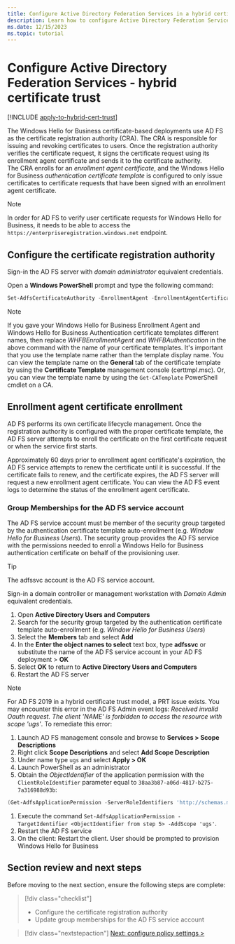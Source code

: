 ```yaml
---
title: Configure Active Directory Federation Services in a hybrid certificate trust model
description: Learn how to configure Active Directory Federation Services (AD FS) to support the Windows Hello for Business hybrid certificate trust model.
ms.date: 12/15/2023
ms.topic: tutorial
---
```


# Configure Active Directory Federation Services - hybrid certificate trust

[!INCLUDE [apply-to-hybrid-cert-trust](includes/apply-to-hybrid-cert-trust.md)]

The Windows Hello for Business certificate-based deployments use AD FS as the certificate registration authority (CRA).
The CRA is responsible for issuing and revoking certificates to users. Once the registration authority verifies the certificate request, it signs the certificate request using its enrollment agent certificate and sends it to the certificate authority.\
The CRA enrolls for an *enrollment agent certificate*, and the Windows Hello for Business *authentication certificate template* is configured to only issue certificates to certificate requests that have been signed with an enrollment agent certificate.

> [!NOTE]
> In order for AD FS to verify user certificate requests for Windows Hello for Business, it needs to be able to access the `https://enterpriseregistration.windows.net` endpoint.

## Configure the certificate registration authority

Sign-in the AD FS server with *domain administrator* equivalent credentials.

Open a **Windows PowerShell** prompt and type the following command:
  
```PowerShell
Set-AdfsCertificateAuthority -EnrollmentAgent -EnrollmentAgentCertificateTemplate WHFBEnrollmentAgent -WindowsHelloCertificateTemplate WHFBAuthentication -WindowsHelloCertificateProxyEnabled $true
```

>[!NOTE]
> If you gave your Windows Hello for Business Enrollment Agent and Windows Hello for Business Authentication certificate templates different names, then replace *WHFBEnrollmentAgent* and *WHFBAuthentication* in the above command with the name of your certificate templates. It's important that you use the template name rather than the template display name.  You can view the template name on the **General** tab of the certificate template by using the **Certificate Template** management console (certtmpl.msc). Or, you can view the template name by using the `Get-CATemplate` PowerShell cmdlet on a CA.

## Enrollment agent certificate enrollment

AD FS performs its own certificate lifecycle management. Once the registration authority is configured with the proper certificate template, the AD FS server attempts to enroll the certificate on the first certificate request or when the service first starts.

Approximately 60 days prior to enrollment agent certificate's expiration, the AD FS service attempts to renew the certificate until it is successful. If the certificate fails to renew, and the certificate expires, the AD FS server will request a new enrollment agent certificate. You can view the AD FS event logs to determine the status of the enrollment agent certificate.

### Group Memberships for the AD FS service account

The AD FS service account must be member of the security group targeted by the authentication certificate template auto-enrollment (e.g. *Window Hello for Business Users*). The security group provides the AD FS service with the permissions needed to enroll a Windows Hello for Business authentication certificate on behalf of the provisioning user.

> [!TIP]
> The adfssvc account is the AD FS service account.

Sign-in a domain controller or management workstation with _Domain Admin_ equivalent credentials.

1. Open **Active Directory Users and Computers**
1. Search for the security group targeted by the authentication certificate template auto-enrollment (e.g. *Window Hello for Business Users*)
1. Select the **Members** tab and select **Add**
1. In the **Enter the object names to select** text box, type **adfssvc** or substitute the name of the AD FS service account in your AD FS deployment > **OK**
1. Select **OK** to return to **Active Directory Users and Computers**
1. Restart the AD FS server

> [!NOTE]
> For AD FS 2019 in a hybrid certificate trust model, a PRT issue exists. You may encounter this error in the AD FS Admin event logs: *Received invalid Oauth request. The client 'NAME' is forbidden to access the resource with scope 'ugs'*. To remediate this error:
>
> 1. Launch AD FS management console and browse to **Services > Scope Descriptions**
> 1. Right click **Scope Descriptions** and select **Add Scope Description**
> 1. Under name type `ugs` and select **Apply > OK**
> 1. Launch PowerShell as an administrator
> 1. Obtain the *ObjectIdentifier* of the application permission with the `ClientRoleIdentifier` parameter equal to `38aa3b87-a06d-4817-b275-7a316988d93b`:
> ```PowerShell
> (Get-AdfsApplicationPermission -ServerRoleIdentifiers 'http://schemas.microsoft.com/ws/2009/12/identityserver/selfscope' | ?{ $_.ClientRoleIdentifier -eq '38aa3b87-a06d-4817-b275-7a316988d93b' }).ObjectIdentifier
> ```
> 1. Execute the command `Set-AdfsApplicationPermission -TargetIdentifier <ObjectIdentifier from step 5> -AddScope 'ugs'`.
> 1. Restart the AD FS service
> 1. On the client: Restart the client. User should be prompted to provision Windows Hello for Business

## Section review and next steps

Before moving to the next section, ensure the following steps are complete:

> [!div class="checklist"]
> - Configure the certificate registration authority
> - Update group memberships for the AD FS service account

> [!div class="nextstepaction"]
> [Next: configure policy settings >](hybrid-cert-trust-enroll.md)
